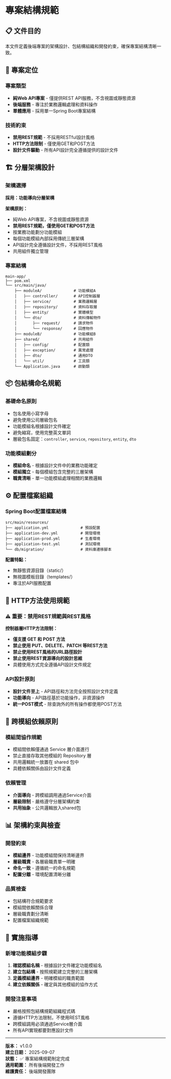 # 專案結構規範

## 📋 文件目的

本文件定義後端專案的架構設計、包結構組織和開發約束，確保專案結構清晰一致。

## 🎯 專案定位

### 專案類型
- **純Web API專案** - 僅提供REST API服務，不含視圖或靜態資源
- **後端服務** - 專注於業務邏輯處理和資料操作
- **單體應用** - 採用單一Spring Boot專案結構

### 技術約束
- **禁用REST規範** - 不採用RESTful設計風格
- **HTTP方法限制** - 僅使用GET和POST方法
- **設計文件驅動** - 所有API設計完全遵循提供的設計文件

## 🏗 分層架構設計

### 架構選擇
**採用：功能導向分層架構**

**架構原則：**
- 純Web API專案，不含視圖或靜態資源
- **禁用REST規範，僅使用GET和POST方法**
- 按業務功能劃分功能模組
- 每個功能模組內部採用傳統三層架構
- API設計完全遵循設計文件，不採用REST風格
- 共用組件獨立管理

### 專案結構
```
main-app/
├── pom.xml
└── src/main/java/
    ├── moduleA/              # 功能模組A
    │   ├── controller/       # API控制器層
    │   ├── service/          # 業務邏輯層  
    │   ├── repository/       # 資料存取層
    │   ├── entity/           # 實體模型
    │   └── dto/              # 資料傳輸物件
    │       ├── request/      # 請求物件
    │       └── response/     # 回應物件
    ├── moduleB/              # 功能模組B  
    ├── shared/               # 共用組件
    │   ├── config/           # 配置類
    │   ├── exception/        # 異常處理
    │   ├── dto/              # 通用DTO
    │   └── util/             # 工具類
    └── Application.java      # 啟動類
```

## 📦 包結構命名規範

### 基礎命名原則
- 包名使用小寫字母
- 避免使用公司層級包名
- 功能模組名根據設計文件確定
- 避免縮寫，使用完整英文單詞
- 層級包名固定：`controller`, `service`, `repository`, `entity`, `dto`

### 功能模組劃分
- **模組命名** - 根據設計文件中的業務功能確定
- **模組獨立** - 每個模組包含完整的三層架構
- **職責清晰** - 單一功能模組處理相關的業務邏輯

## ⚙️ 配置檔案組織

### Spring Boot配置檔案結構
```
src/main/resources/
├── application.yml              # 預設配置
├── application-dev.yml          # 開發環境
├── application-prod.yml         # 生產環境
├── application-test.yml         # 測試環境
└── db/migration/                # 資料庫遷移腳本
```

**配置特點：**
- 無靜態資源目錄（static/）
- 無視圖模板目錄（templates/）
- 專注於API服務配置

## 🔌 HTTP方法使用規範

### ⚠️ 重要：禁用REST規範與REST風格

**控制器層HTTP方法限制：**
- **僅支援 GET 和 POST 方法**
- **禁止使用 PUT、DELETE、PATCH 等REST方法**
- **禁止使用REST風格的URL路徑設計**
- **禁止使用REST資源導向的設計思維**
- 具體使用方式完全遵循API設計文件規定

### API設計原則
- **設計文件至上** - API路徑和方法完全按照設計文件定義
- **功能導向** - API路徑基於功能操作，非資源操作
- **統一POST模式** - 除查詢外的所有操作都使用POST方法

## 🔗 跨模組依賴原則

### 模組間協作規範
- 模組間依賴僅通過 Service 層介面進行
- 禁止直接存取其他模組的 Repository 層
- 共用邏輯統一放置在 shared 包中
- 具體依賴關係由設計文件定義

### 依賴管理
- **介面導向** - 跨模組調用通過Service介面
- **層級限制** - 嚴格遵守分層架構約束
- **共用抽象** - 公共邏輯放入shared包

## 📊 架構約束與檢查

### 開發約束
- **模組邊界** - 功能模組間保持清晰邊界
- **層級職責** - 各層級職責單一明確
- **命名一致** - 遵循統一的命名規範
- **配置分離** - 環境配置清晰分離

### 品質檢查
- 包結構符合規範要求
- 模組間依賴關係合理
- 層級職責劃分清晰
- 配置檔案組織規範

## 🎯 實施指導

### 新增功能模組步驟
1. **確認模組名稱** - 根據設計文件確定功能模組名
2. **建立包結構** - 按照規範建立完整的三層架構
3. **定義模組邊界** - 明確模組的職責範圍
4. **建立依賴關係** - 確定與其他模組的協作方式

### 開發注意事項
- 嚴格按照包結構規範組織程式碼
- 遵循HTTP方法限制，不使用REST風格
- 跨模組調用必須通過Service層介面
- 所有API實現都要對應設計文件

---

**版本：** v1.0.0  
**建立日期：** 2025-09-07  
**狀態：** ✅ 專案結構規範制定完成  
**適用範圍：** 所有後端開發工作  
**維護責任：** 後端開發團隊